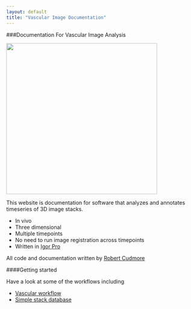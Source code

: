 ```yaml
---
layout: default
title: "Vascular Image Documentation"
---
```


###Documentation For Vascular Image Analysis

<IMG class="img-float-right" SRC="/Vascular-Analysis/images/frontpage_example2.png" width="400">

This website is documentation for software that analyzes and annotates <BR> timeseries of 3D image stacks.  

- In vivo
- Three dimensional
- Multiple timepoints
- No need to run image registration across timepoints
- Written in [Igor Pro][1]

All code and documentation written by [Robert Cudmore][2]

####Getting started

Have a look at some of the workflows including  

- [Vascular workflow][3]
- [Simple stack database][4]

[1]: http://wavemetrics.com
[2]: http://robertcudmore.org
[3]: /Vascular-Analysis/vasular-workflow/ "vasular-workflow"
[4]: /Vascular-Analysis/simple-stack-db/ "simple-stack-db"

